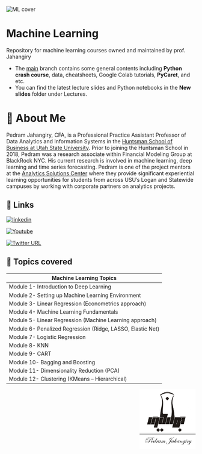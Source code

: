 ![ML cover](https://user-images.githubusercontent.com/19335954/210504261-55016ce4-6d1e-4f32-9077-6af513d9f924.png)


# Machine Learning

Repository for machine learning courses owned and maintained by prof. Jahangiry

* The [main](https://github.com/PJalgotrader/Machine_Learning-USU/tree/main) branch contains some general contents including **Python crash course**, data, cheatsheets, Google Colab tutorials, **PyCaret**, and etc.
* You can find the latest lecture slides and Python notebooks in the **New slides** folder under Lectures. 



# 🚀 About Me

Pedram Jahangiry, CFA,  is a Professional Practice Assistant Professor of Data Analytics and Information Systems in the [Huntsman School of Business at Utah State University](https://huntsman.usu.edu/directory/jahangiry-pedram). Prior to joining the Huntsman School in 2018, Pedram was a research associate within Financial Modeling Group at BlackRock NYC. His current research is involved in machine learning, deep learning and time series forecasting. 
Pedram is one of the project mentors at the [Analytics Solutions Center](https://huntsman.usu.edu/asc/index) where they provide significant experiential learning opportunities for students from across USU’s Logan and Statewide campuses by working with corporate partners on analytics projects.




## 🔗 Links

[![linkedin](https://img.shields.io/badge/LinkedIn-0A66C2?style=for-the-badge&logo=linkedin&logoColor=white)](https://www.linkedin.com/in/pedram-jahangiry-cfa-5778015a)

[![Youtube](https://img.shields.io/badge/youtube_channel-1DA1F2?style=for-the-badge&logo=youtube&logoColor=white&color=FF0000)](https://www.youtube.com/channel/UCNDElcuuyX-2pSatVBDpJJQ)

[![Twitter URL](https://img.shields.io/twitter/url/https/twitter.com/PedramJahangiry.svg?style=social&label=Follow%20%40PedramJahangiry)](https://twitter.com/PedramJahangiry)





## 🎲 Topics covered


| Machine Learning Topics                                                                              |
|--------------------------------------------------------------------------------------------------|
|Module 1- Introduction to Deep Learning|
|Module 2- Setting up Machine Learning Environment|
|Module 3- Linear Regression (Econometrics approach)|
|Module 4- Machine Learning Fundamentals|
|Module 5- Linear Regression (Machine Learning approach)|
|Module 6- Penalized Regression (Ridge, LASSO, Elastic Net)|
|Module 7- Logistic Regression |
|Module 8- KNN|
|Module 9- CART |
|Module 10- Bagging and Boosting |
|Module 11- Dimensionality Reduction (PCA)|
|Module 12- Clustering (KMeans – Hierarchical) | 




<img src="images/Jahangirylogo.png" width=150 align="right">


